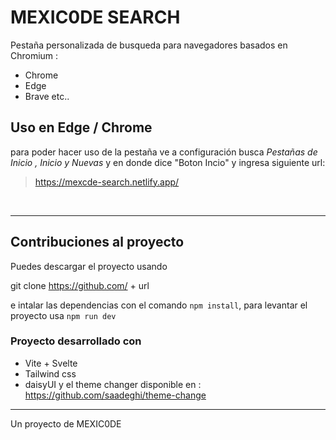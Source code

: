 # MEXIC0DE SEARCH

Pestaña personalizada de busqueda para navegadores basados en Chromium :

- Chrome
- Edge
- Brave
  etc..

## Uso en Edge / Chrome

para poder hacer uso de la pestaña ve a configuración busca _Pestañas de Inicio , Inicio y Nuevas_ y en donde dice "Boton Incio" y ingresa siguiente url:

> https://mexcde-search.netlify.app/

<br/>
<hr>

## Contribuciones al proyecto

Puedes descargar el proyecto usando

git clone https://github.com/ + url

e intalar las dependencias con el comando `npm install`, para levantar el proyecto usa `npm run dev`

### Proyecto desarrollado con

- Vite + Svelte
- Tailwind css
- daisyUI
  y el theme changer disponible en :
  https://github.com/saadeghi/theme-change

<hr>

Un proyecto de MEXIC0DE

